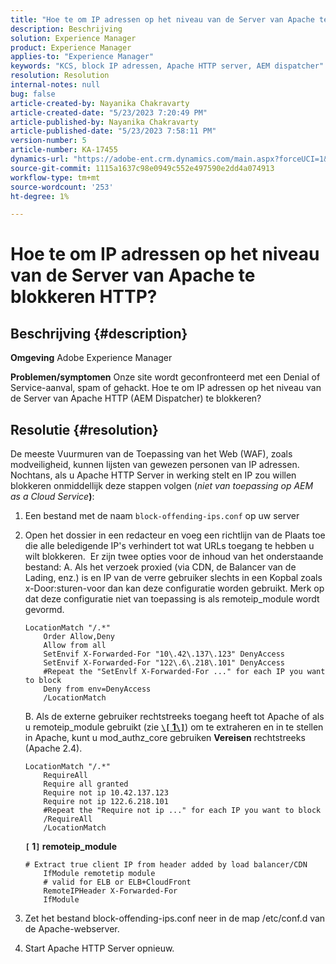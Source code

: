 ```yaml
---
title: "Hoe te om IP adressen op het niveau van de Server van Apache te blokkeren HTTP?"
description: Beschrijving
solution: Experience Manager
product: Experience Manager
applies-to: "Experience Manager"
keywords: "KCS, block IP adressen, Apache HTTP server, AEM dispatcher"
resolution: Resolution
internal-notes: null
bug: false
article-created-by: Nayanika Chakravarty
article-created-date: "5/23/2023 7:20:49 PM"
article-published-by: Nayanika Chakravarty
article-published-date: "5/23/2023 7:58:11 PM"
version-number: 5
article-number: KA-17455
dynamics-url: "https://adobe-ent.crm.dynamics.com/main.aspx?forceUCI=1&pagetype=entityrecord&etn=knowledgearticle&id=872b4ae7-9ef9-ed11-8849-6045bd006b4b"
source-git-commit: 1115a1637c98e0949c552e497590e2dd4a074913
workflow-type: tm+mt
source-wordcount: '253'
ht-degree: 1%

---
```


# Hoe te om IP adressen op het niveau van de Server van Apache te blokkeren HTTP?

## Beschrijving {#description}

<b>Omgeving</b>
Adobe Experience Manager


<b>Problemen/symptomen</b>
Onze site wordt geconfronteerd met een Denial of Service-aanval, spam of gehackt. Hoe te om IP adressen op het niveau van de Server van Apache HTTP (AEM Dispatcher) te blokkeren?


## Resolutie {#resolution}


De meeste Vuurmuren van de Toepassing van het Web (WAF), zoals modveiligheid, kunnen lijsten van gewezen personen van IP adressen. Nochtans, als u Apache HTTP Server in werking stelt en IP zou willen blokkeren onmiddellijk deze stappen volgen (*niet van toepassing op AEM as a Cloud Service<b>*)</b>:

1. Een bestand met de naam `block-offending-ips.conf` op uw server
2. Open het dossier in een redacteur en voeg een richtlijn van de Plaats toe die alle beledigende IP&#39;s verhindert tot wat URLs toegang te hebben u wilt blokkeren.  Er zijn twee opties voor de inhoud van het onderstaande bestand: A. Als het verzoek proxied (via CDN, de Balancer van de Lading, enz.) is en IP van de verre gebruiker slechts in een Kopbal zoals x-Door:sturen-voor dan kan deze configuratie worden gebruikt. Merk op dat deze configuratie niet van toepassing is als remoteip_module wordt gevormd.


   ```
   LocationMatch "/.*"
       Order Allow,Deny
       Allow from all
       SetEnvif X-Forwarded-For "10\.42\.137\.123" DenyAccess
       SetEnvif X-Forwarded-For "122\.6\.218\.101" DenyAccess
       #Repeat the "SetEnvlf X-Forwarded-For ..." for each IP you want to block
       Deny from env=DenyAccess
       /LocationMatch
   ```

   B. Als de externe gebruiker rechtstreeks toegang heeft tot Apache of als u remoteip_module gebruikt (zie <b>[`\[` 1`\]`](https://helpx.adobe.com/experience-manager/kb/block-ips-apache-http-server.html#remoteip_module)</b>) om te extraheren en in te stellen in Apache, kunt u mod_authz_core gebruiken <b>Vereisen</b> rechtstreeks (Apache 2.4).


   ```
   LocationMatch "/.*"
       RequireAll
       Require all granted
       Require not ip 10.42.137.123
       Require not ip 122.6.218.101
       #Repeat the "Require not ip ..." for each IP you want to block
       /RequireAll
       /LocationMatch
   ```






   <b>`[` 1`]`  remoteip_module</b>


   ```
   # Extract true client IP from header added by load balancer/CDN
       IfModule remotetip module
       # valid for ELB or ELB+CloudFront
       RemoteIPHeader X-Forwarded-For
       IfModule
   ```


3. Zet het bestand block-offending-ips.conf neer in de map /etc/conf.d van de Apache-webserver.
4. Start Apache HTTP Server opnieuw.

